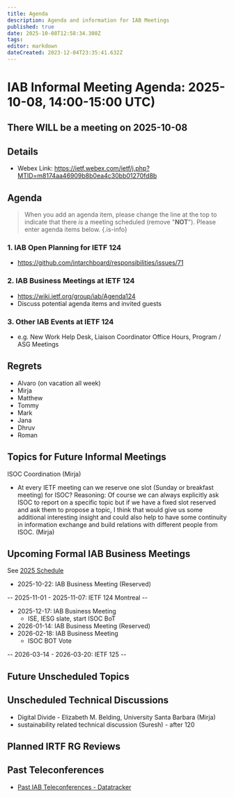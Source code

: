 ```yaml
---
title: Agenda
description: Agenda and information for IAB Meetings
published: true
date: 2025-10-08T12:58:34.308Z
tags: 
editor: markdown
dateCreated: 2023-12-04T23:35:41.632Z
---
```


# IAB Informal Meeting Agenda: 2025-10-08, 14:00-15:00 UTC)

## There WILL be a meeting on 2025-10-08

## Details

* Webex Link: https://ietf.webex.com/ietf/j.php?MTID=m8174aa46909b8b0ea4c30bb01270fd8b


## Agenda

> When you add an agenda item, please change the line at the top to indicate that there *is* a meeting scheduled (remove "**NOT**"). Please enter agenda items below.
{.is-info}

### 1. IAB Open Planning for IETF 124
 - https://github.com/intarchboard/responsibilities/issues/71

### 2. IAB Business Meetings at IETF 124
 - https://wiki.ietf.org/group/iab/Agenda124
- Discuss potential agenda items and invited guests

### 3. Other IAB Events at IETF 124 

- e.g. New Work Help Desk, Liaison Coordinator Office Hours, Program / ASG Meetings


## Regrets
 - Alvaro (on vacation all week)
 - Mirja
 - Matthew
 - Tommy
 - Mark
 - Jana
 - Dhruv
 - Roman
 


## Topics for Future Informal Meetings

ISOC Coordination (Mirja)

- At every IETF meeting can we reserve one slot (Sunday or breakfast meeting) for ISOC? Reasoning: Of course we can always explicitly ask ISOC to report on a specific topic but if we have a fixed slot reserved and ask them to propose a topic, I think that would give us some additional interesting insight and could also help to have some continuity in information exchange and build relations with different people from ISOC. (Mirja)


## Upcoming Formal IAB Business Meetings

See [2025 Schedule](https://wiki.ietf.org/group/iab/2025_Schedule)

- 2025-10-22: IAB Business Meeting (Reserved)

-- 2025-11-01 - 2025-11-07: IETF 124 Montreal --

- 2025-12-17: IAB Business Meeting
    - ISE, IESG slate, start ISOC BoT
- 2026-01-14: IAB Business Meeting (Reserved)
- 2026-02-18: IAB Business Meeting 
    - ISOC BOT Vote
    
-- 2026-03-14 - 2026-03-20: IETF 125 --

## Future Unscheduled Topics 


## Unscheduled Technical Discussions

* Digital Divide - Elizabeth M. Belding, University Santa Barbara (Mirja)
* sustainability related technical discussion (Suresh) - after 120


## Planned IRTF RG Reviews 

## Past Teleconferences 

* [Past IAB Teleconferences - Datatracker](https://datatracker.ietf.org/group/iab/meetings/)


<!--
### Alternate Zoom info:

* [Zoom link](https://ietf.zoom.us/j/2649121587?pwd=dVJXTHRoQ2RqeE5tY2huWFFDdTFpdz09)
* Passcode: 1234
-->
